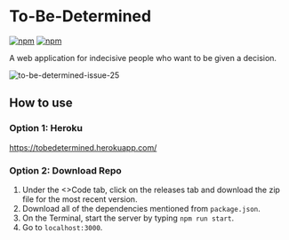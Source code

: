 # To-Be-Determined
[![npm](https://img.shields.io/badge/license-MIT-yellow.svg)]()
[![npm](https://img.shields.io/badge/devDependencies-up%20to%20date-brightgreen.svg)]()

A web application for indecisive people who want to be given a decision.

![to-be-determined-issue-25](https://user-images.githubusercontent.com/16450416/33522688-87091f2e-d7a7-11e7-868e-5262953a84d7.gif)

## How to use
### Option 1: Heroku
https://tobedetermined.herokuapp.com/

### Option 2: Download Repo
1. Under the <>Code tab, click on the releases tab and download the zip file for the most recent version.
2. Download all of the dependencies mentioned from ```package.json```.
3. On the Terminal, start the server by typing ```npm run start```.
4. Go to ```localhost:3000```.

